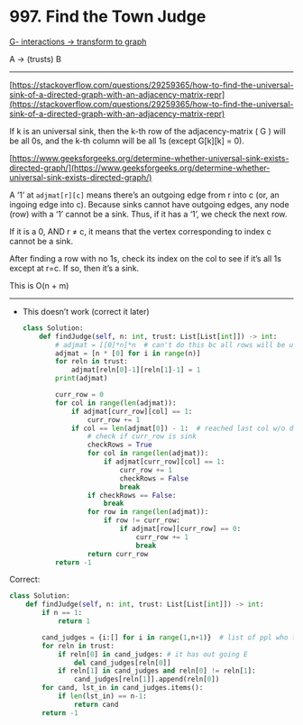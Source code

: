 # 997. Find the Town Judge

[G- interactions → transform to graph](G-%20interactions%20%E2%86%92%20transform%20to%20graph%20ee9fbda73aad4450841ee7efc757274e.md) 

A → (trusts) B

---

[https://stackoverflow.com/questions/29259365/how-to-find-the-universal-sink-of-a-directed-graph-with-an-adjacency-matrix-repr](https://stackoverflow.com/questions/29259365/how-to-find-the-universal-sink-of-a-directed-graph-with-an-adjacency-matrix-repr)

If k is an universal sink, then the k-th row of the adjacency-matrix ( G ) will be all 0s, and the k-th column will be all 1s (except G[k][k] = 0).

[https://www.geeksforgeeks.org/determine-whether-universal-sink-exists-directed-graph/](https://www.geeksforgeeks.org/determine-whether-universal-sink-exists-directed-graph/)

A ‘1’ at `adjmat[r][c]` means there’s an outgoing edge from r into c (or, an ingoing edge into c). Because sinks cannot have outgoing edges, any node (row) with a ‘1’ cannot be a sink. Thus, if it has a ‘1’, we check the next row.

If it is a 0, AND r ≠ c, it means that the vertex corresponding to index c cannot be a sink.

After finding a row with no 1s, check its index on the col to see if it’s all 1s except at r=c. If so, then it’s a sink.

This is O(n + m)

---

- This doesn’t work (correct it later)
    
    ```python
    class Solution:
        def findJudge(self, n: int, trust: List[List[int]]) -> int:
            # adjmat = [[0]*n]*n  # can't do this bc all rows will be updated the same when one row is
            adjmat = [n * [0] for i in range(n)]
            for reln in trust:
                adjmat[reln[0]-1][reln[1]-1] = 1
            print(adjmat)
    
            curr_row = 0
            for col in range(len(adjmat)):
                if adjmat[curr_row][col] == 1:
                    curr_row += 1
                if col == len(adjmat[0]) - 1:  # reached last col w/o down
                    # check if curr_row is sink
                    checkRows = True
                    for col in range(len(adjmat)):
                        if adjmat[curr_row][col] == 1:
                            curr_row += 1
                            checkRows = False
                            break
                    if checkRows == False:
                        break
                    for row in range(len(adjmat)):
                        if row != curr_row: 
                            if adjmat[row][curr_row] == 0:
                                curr_row += 1
                                break
                    return curr_row
            return -1
    ```
    

Correct:

```python
class Solution:
    def findJudge(self, n: int, trust: List[List[int]]) -> int:
        if n == 1:
            return 1

        cand_judges = {i:[] for i in range(1,n+1)}  # list of ppl who trust i
        for reln in trust:
            if reln[0] in cand_judges: # it has out going E
                del cand_judges[reln[0]]
            if reln[1] in cand_judges and reln[0] != reln[1]:
                cand_judges[reln[1]].append(reln[0])
        for cand, lst_in in cand_judges.items():
            if len(lst_in) == n-1:
                return cand
        return -1
```